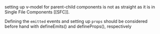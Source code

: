 setting up v-model for parent-child components is not as straight as it is in Single File Components [[SFC]]. 

Defining the `emitted` events and setting up `props` should be considered before hand with defineEmits() and defineProps(), respectively

